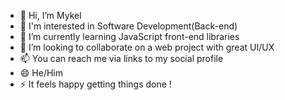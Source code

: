 - 👋 Hi, I’m Mykel
- 👀 I'm interested in Software Development(Back-end) 
- 🌱 I’m currently learning JavaScript front-end libraries
- 💞️ I’m looking to collaborate on a web project with great UI/UX
- 📫 You can reach me via links to my social profile 
- 😄 He/Him
- ⚡ It feels happy getting things done !

<!---
Desp001/Desp001 is a ✨ special ✨ repository because its `README.md` (this file) appears on your GitHub profile.
You can click the Preview link to take a look at your changes.
--->
